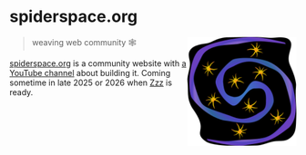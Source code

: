 # spiderspace.org

[<img src="/static/logo.svg" alt="a galaxy full of twinkling star spiders" align="right" width="192" height="192">](https://www.spiderspace.org/)

> weaving web community 🕸️

[spiderspace.org](https://www.spiderspace.org/) is a community website
with [a YouTube channel](https://youtube.com/@spiderspace_8000) about building it.
Coming sometime in late 2025 or 2026 when [Zzz](https://github.com/ryanatkn/zzz) is ready.
